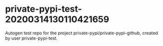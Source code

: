 # private-pypi-test-20200314130110421659
Autogen test repo for the project private-pypi/private-pypi-github, created by user private-pypi-test.
